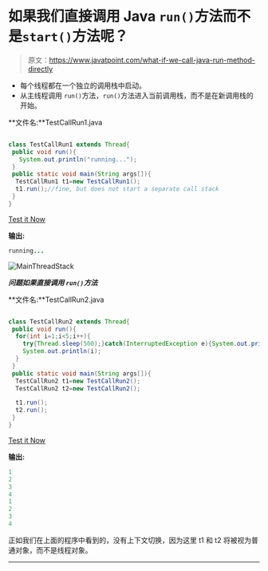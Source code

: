 # 如果我们直接调用 Java `run()`方法而不是`start()`方法呢？

> 原文：<https://www.javatpoint.com/what-if-we-call-java-run-method-directly>

*   每个线程都在一个独立的调用栈中启动。
*   从主线程调用 `run()`方法，`run()`方法进入当前调用栈，而不是在新调用栈的开始。

**文件名:**TestCallRun1.java

```java

class TestCallRun1 extends Thread{
 public void run(){
   System.out.println("running...");
 }
 public static void main(String args[]){
  TestCallRun1 t1=new TestCallRun1();
  t1.run();//fine, but does not start a separate call stack
 }
}

```

[Test it Now](https://www.javatpoint.com/opr/test.jsp?filename=TestCallRun1)

**输出:**

```java
running...

```

![MainThreadStack](../img/3469f4f7ed812dcb892b0772a7516e03.png)

***问题如果直接调用 `run()`方法***

**文件名:**TestCallRun2.java

```java

class TestCallRun2 extends Thread{
 public void run(){
  for(int i=1;i<5;i++){
    try{Thread.sleep(500);}catch(InterruptedException e){System.out.println(e);}
    System.out.println(i);
  }
 }
 public static void main(String args[]){
  TestCallRun2 t1=new TestCallRun2();
  TestCallRun2 t2=new TestCallRun2();

  t1.run();
  t2.run();
 }
}

```

[Test it Now](https://www.javatpoint.com/opr/test.jsp?filename=TestCallRun2)

**输出:**

```java
1
2
3
4
1
2
3
4

```

正如我们在上面的程序中看到的，没有上下文切换，因为这里 t1 和 t2 将被视为普通对象，而不是线程对象。

* * *